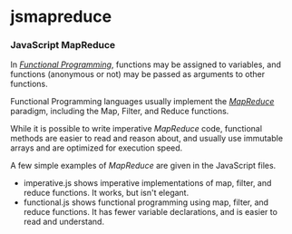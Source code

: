 # jsmapreduce
### JavaScript MapReduce

In [_Functional Programming_](https://en.wikipedia.org/wiki/Functional_programming), functions may be assigned to variables, and functions 
(anonymous or not) may be passed as arguments to other functions.

Functional Programming languages usually implement the [_MapReduce_](https://hacks.mozilla.org/2015/01/from-mapreduce-to-javascript-functional-programming/) paradigm, 
including the Map, Filter, and Reduce functions.

While it is possible to write imperative _MapReduce_ code, functional methods are easier to read and reason 
about, and usually use immutable arrays and are optimized for execution speed.

A few simple examples of _MapReduce_ are given in the JavaScript files.
+ imperative.js shows imperative implementations of map, filter, and reduce functions.  It works, but isn't elegant.
+ functional.js shows functional programming using map, filter, and reduce functions.  It has
 fewer variable declarations, and is easier to read and understand.
